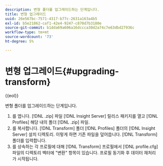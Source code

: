 ```yaml
---
description: 변형 폴더를 업그레이드하는 단계입니다.
title: 변형 업그레이드
uuid: 26e567bc-7571-4317-b77c-2631a163a4b5
exl-id: b5e21862-caf1-42e4-9247-c870d7b3180e
source-git-commit: b1dda69a606a16dccca30d2a74c7e63dbd27936c
workflow-type: tm+mt
source-wordcount: '73'
ht-degree: 5%

---
```


# 변형 업그레이드{#upgrading-transform}

{{eol}}

변형 폴더를 업그레이드하는 단계입니다.

1. 를 엽니다. [!DNL .zip] 파일 [!DNL Insight Server] 릴리스 패키지를 열고 [!DNL Profiles] 해당 내의 폴더 [!DNL .zip] 파일.
1. 를 복사합니다. [!DNL Transform] 폴더 [!DNL Profiles] 폴더의 [!DNL Insight Server] 설치 디렉토리. 이렇게 하면 기존 파일을 덮어씁니다. [!DNL Transform] 폴더를 입력합니다.
1. 를 상속하는 각 프로필에 대해 [!DNL Transform] 프로필에서 [!DNL profile.cfg] 파일의 디렉토리 벡터에 &quot;변환&quot; 항목이 있습니다.
프로필 동기화 후 데이터 재처리가 시작됩니다.

